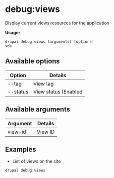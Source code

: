 # debug:views
Display current views resources for the application

**Usage:**
```
drupal debug:views [arguments] [options]
vde
```

## Available options
Option | Details
-------|-------------
--tag | View tag
--status | View status (Enabled|Disabled)

## Available arguments
Argument | Details
---------|-------------
view-id | View ID

## Examples
* List of views on the site
```
drupal debug:views
```
